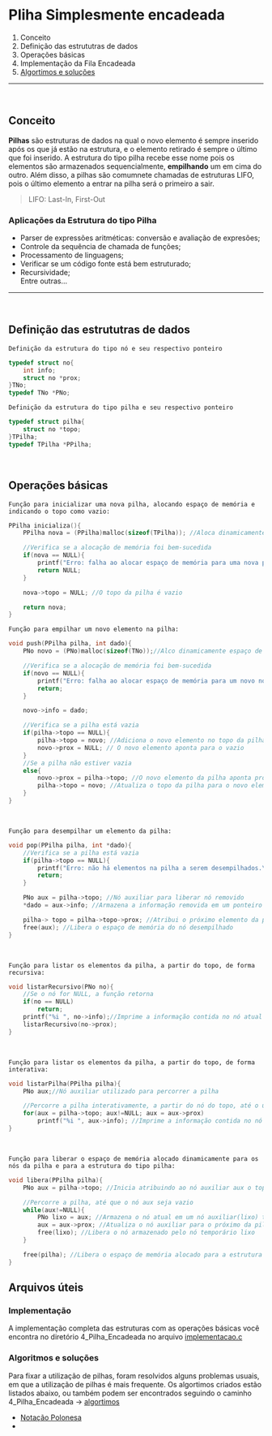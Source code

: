 # Pliha Simplesmente encadeada

1. Conceito 
2. Definição das estrututras de dados
3. Operações básicas
4. Implementação da Fila Encadeada
5. [Algortimos e soluções](/4_Pilha_Encadeada/)
  

----
<br>  

## Conceito

**Pilhas** são estruturas de dados na qual o novo elemento é sempre inserido após os que já estão na estrutura, e o elemento retirado é sempre o último que foi inserido. A estrutura do tipo pilha recebe esse nome pois os elementos são armazenados sequencialmente, **empilhando** um em cima do outro. Além disso, a pilhas são comumnete chamadas de estruturas LIFO, pois o último elemento a entrar na pilha será o primeiro a sair.

> LIFO: Last-In, First-Out


### Aplicações da Estrutura do tipo Pilha

- Parser de expressões aritméticas: conversão e avaliação de expresões;
- Controle da sequência de chamada de funções;
- Processamento de linguagens;
- Verificar se um código fonte está bem estruturado;
- Recursividade;   
Entre outras...
 
--- 

<br>

## Definição das estrututras de dados

`Definição da estrutura do tipo nó e seu respectivo ponteiro`
```C
typedef struct no{
    int info;
    struct no *prox;
}TNo;
typedef TNo *PNo;
```

`Definição da estrutura do tipo pilha e seu respectivo ponteiro`
```C
typedef struct pilha{
    struct no *topo;
}TPilha;
typedef TPilha *PPilha;
```

<br>

## Operações básicas

`Função para inicializar uma nova pilha, alocando espaço de memória e indicando o topo como vazio:`
```C
PPilha inicializa(){
    PPilha nova = (PPilha)malloc(sizeof(TPilha)); //Aloca dinamicamente espaço de memória para uma nova pilha

    //Verifica se a alocação de memória foi bem-sucedida
    if(nova == NULL){
        printf("Erro: falha ao alocar espaço de memória para uma nova pilha.\n");
        return NULL;
    }

    nova->topo = NULL; //O topo da pilha é vazio

    return nova; 
}
```

`Função para empilhar um novo elemento na pilha:`
```C
void push(PPilha pilha, int dado){
    PNo novo = (PNo)malloc(sizeof(TNo));//Alco dinamicamente espaço de memória para um novo nó

    //Verifica se a alocação de memória foi bem-sucedida
    if(novo == NULL){
        printf("Erro: falha ao alocar espaço de memória para um novo nó.\n");
        return;
    }

    novo->info = dado;

    //Verifica se a pilha está vazia
    if(pilha->topo == NULL){
        pilha->topo = novo; //Adiciona o novo elemento no topo da pilha
        novo->prox = NULL; // O novo elemento aponta para o vazio
    }
    //Se a pilha não estiver vazia
    else{
        novo->prox = pilha->topo; //O novo elemento da pilha aponta pro antigo topo
        pilha->topo = novo; //Atualiza o topo da pilha para o novo elemento
    }
}
```

<br>

`Função para desempilhar um elemento da pilha:`
```C
void pop(PPilha pilha, int *dado){
    //Verifica se a pilha está vazia
    if(pilha->topo == NULL){
        printf("Erro: não há elementos na pilha a serem desempilhados.\n");
        return;
    }

    PNo aux = pilha->topo; //Nó auxiliar para liberar nó removido
    *dado = aux->info; //Armazena a informação removida em um ponteiro para inteiros

    pilha-> topo = pilha->topo->prox; //Atribui o próximo elemento da pilha ao novo topo
    free(aux); //Libera o espaço de memória do nó desempilhado
}
```

<br>

`Função para listar os elementos da pilha, a partir do topo, de forma recursiva:`
```C
void listarRecursivo(PNo no){
    //Se o nó for NULL, a função retorna
    if(no == NULL)
        return;
    printf("%i ", no->info);//Imprime a informação contida no nó atual
    listarRecursivo(no->prox);
}
```

<br>

`Função para listar os elementos da pilha, a partir do topo, de forma interativa:`
```C
void listarPilha(PPilha pilha){
    PNo aux;//Nó auxiliar utilizado para percorrer a pilha

    //Percorre a pilha interativamente, a partir do nó do topo, até o último nó
    for(aux = pilha->topo; aux!=NULL; aux = aux->prox)
        printf("%i ", aux->info); //Imprime a informação contida no nó auxiliar 
}
```

<br>

`Função para liberar o espaço de memória alocado dinamicamente para os nós da pilha e para a estrutura do tipo pilha:`
```C
void libera(PPilha pilha){
    PNo aux = pilha->topo; //Inicia atribuindo ao nó auxiliar aux o topo da pilha

    //Percorre a pilha, até que o nó aux seja vazio
    while(aux!=NULL){
        PNo lixo = aux; //Armazena o nó atual em um nó auxiliar(lixo) temporário
        aux = aux->prox; //Atualiza o nó auxiliar para o próximo da pilha
        free(lixo); //Libera o nó armazenado pelo nó temporário lixo
    }

    free(pilha); //Libera o espaço de memória alocado para a estrutura do tipo pilha
}
```


## Arquivos úteis

### Implementação 
A implementação completa das estruturas com as operações básicas você encontra no diretório 4_Pilha_Encadeada no arquivo [implementacao.c](/5_Pilha_Encadeada/implementacao.c)

### Algoritmos e soluções
Para fixar a utilização de pilhas, foram resolvidos alguns problemas usuais, em que a utilização de pilhas é mais frequente. Os algortimos criados estão listados abaixo, ou também podem ser encontrados seguindo o caminho 4_Pilha_Encadeada -> [algortimos](/4_Pilha_Encadeada/exercicios)
- [Notação Polonesa](/4_Pilha_Encadeada/exercicios/notacao_polonesa.c)
- 